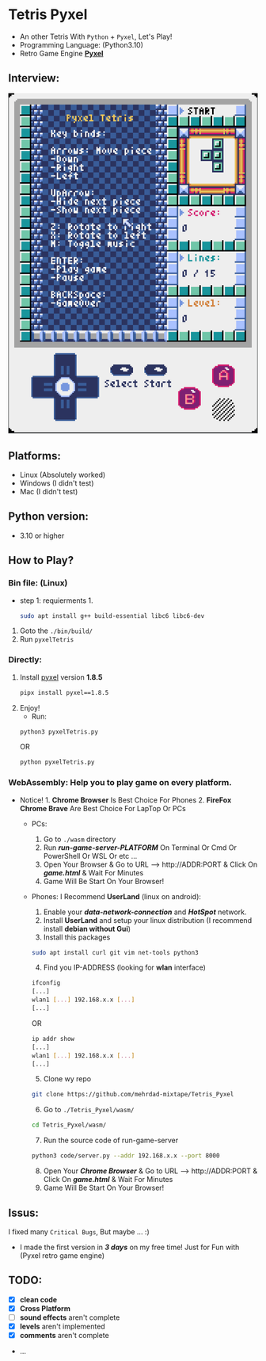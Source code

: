 # Tetris Pyxel
- An other Tetris With `Python` + `Pyxel`, Let's Play!
- Programming Language: (Python3.10)
- Retro Game Engine **[Pyxel](https://github.com/kitao/pyxel)**

## Interview:
![image](https://github.com/mehrdad-mixtape/Tetris_Pyxel/blob/master/images/index.gif)

## Platforms:
- Linux (Absolutely worked)
- Windows (I didn't test)
- Mac (I didn't test)

## Python version:
- 3.10 or higher

## How to Play?
### Bin file: (Linux)
- step 1: requierments
	1. 
    ```bash
	sudo apt install g++ build-essential libc6 libc6-dev
	```
1. Goto the `./bin/build/`
2. Run `pyxelTetris`

### Directly:
1. Install [pyxel](https://github.com/kitao/pyxel) version **1.8.5** 
    ```bash
    pipx install pyxel==1.8.5
    ```
2. Enjoy!
    - Run:
    ```bash
    python3 pyxelTetris.py
    ```
    OR
    ```bash
    python pyxelTetris.py
    ```
### WebAssembly: Help you to play game on every platform.
- Notice!
        1. **Chrome Browser** Is Best Choice For Phones
        2. **FireFox Chrome Brave** Are Best Choice For LapTop Or PCs
    - PCs:
        1. Go to `./wasm` directory
        2. Run ***run-game-server-PLATFORM*** On Terminal Or Cmd Or PowerShell Or WSL Or etc ...
        3. Open Your Browser & Go to URL --> http://ADDR:PORT & Click On ***game.html*** & Wait For Minutes
        4. Game Will Be Start On Your Browser!

    - Phones: I Recommend **UserLand** (linux on android):
        1. Enable your ***data-network-connection*** and ***HotSpot*** network.
        2. Install **UserLand** and setup your linux distribution (I recommend install **debian without Gui**)
        3. Install this packages
        ```bash
        sudo apt install curl git vim net-tools python3
        ```
        4. Find you IP-ADDRESS (looking for **wlan** interface)
        ```bash
        ifconfig
        [...]
        wlan1 [...] 192.168.x.x [...]
        [...]
        ```
        OR
        ```bash
        ip addr show
        [...]
        wlan1 [...] 192.168.x.x [...]
        [...]
        ```
        5. Clone wy repo
        ```bash
        git clone https://github.com/mehrdad-mixtape/Tetris_Pyxel
        ```
        6. Go to `./Tetris_Pyxel/wasm/`
        ```bash
        cd Tetris_Pyxel/wasm/
        ```
        7. Run the source code of run-game-server
        ```bash
        python3 code/server.py --addr 192.168.x.x --port 8000
        ```
        8. Open Your ***Chrome Browser*** & Go to URL --> http://ADDR:PORT & Click On ***game.html*** & Wait For Minutes
        9. Game Will Be Start On Your Browser!

## Issus:
I fixed many `Critical Bugs`, But maybe ... :)
- I made the first version in ***3 days*** on my free time! Just for Fun with (Pyxel retro game engine)

## TODO:
- [x] **clean code**
- [x] **Cross Platform**
- [ ] **sound effects** aren't complete
- [x] **levels** aren't implemented
- [x] **comments** aren't complete
- ...
